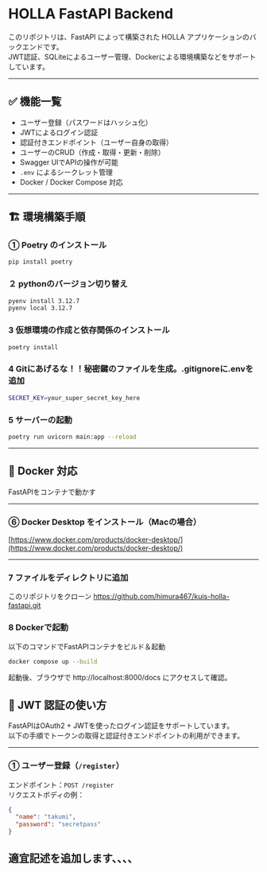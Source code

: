 # HOLLA FastAPI Backend

このリポジトリは、FastAPI によって構築された HOLLA アプリケーションのバックエンドです。  
JWT認証、SQLiteによるユーザー管理、Dockerによる環境構築などをサポートしています。

---

## ✅ 機能一覧

- ユーザー登録（パスワードはハッシュ化）
- JWTによるログイン認証
- 認証付きエンドポイント（ユーザー自身の取得）
- ユーザーのCRUD（作成・取得・更新・削除）
- Swagger UIでAPIの操作が可能
- `.env` によるシークレット管理
- Docker / Docker Compose 対応

---

## 🏗️ 環境構築手順

### ① Poetry のインストール

```bash
pip install poetry
```

### ２ pythonのバージョン切り替え
```bash
pyenv install 3.12.7
pyenv local 3.12.7
```
### 3 仮想環境の作成と依存関係のインストール
```bash
poetry install
```
### 4 Gitにあげるな！！秘密鍵のファイルを生成。.gitignoreに.envを追加
```bash
SECRET_KEY=your_super_secret_key_here
```
### 5 サーバーの起動
```bash
poetry run uvicorn main:app --reload
```
---

## 🐳 Docker 対応

FastAPIをコンテナで動かす

---

### ⑥ Docker Desktop をインストール（Macの場合）

[https://www.docker.com/products/docker-desktop/](https://www.docker.com/products/docker-desktop/)

---
### 7 ファイルをディレクトリに追加
このリポジトリをクローン
https://github.com/himura467/kuis-holla-fastapi.git 

### 8 Dockerで起動
以下のコマンドでFastAPIコンテナをビルド＆起動
```bash
docker compose up --build
```
起動後、ブラウザで http://localhost:8000/docs にアクセスして確認。

## 🔐 JWT 認証の使い方

FastAPIはOAuth2 + JWTを使ったログイン認証をサポートしています。  
以下の手順でトークンの取得と認証付きエンドポイントの利用ができます。

---

### ① ユーザー登録（`/register`）

エンドポイント：`POST /register`  
リクエストボディの例：

```json
{
  "name": "takumi",
  "password": "secretpass"
}
```
## 適宜記述を追加します、、、、